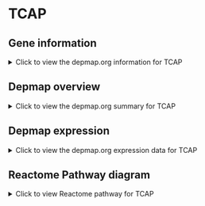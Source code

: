 <h1>TCAP</h1>

<h2>Gene information</h2>
<details>
  <summary>Click to view the depmap.org information for TCAP</summary>
  <iframe src="https://depmap.org/portal/gene/TCAP?tab=about" style="border:none;width:100%;height:800px"></iframe>
</details>

<h2>Depmap overview</h2>
<details>
  <summary>Click to view the depmap.org summary for TCAP</summary>
  <iframe src="https://depmap.org/portal/gene/TCAP?tab=overview" style="border:none;width:100%;height:800px"></iframe>
</details>

<h2>Depmap expression</h2>
<details>
  <summary>Click to view the depmap.org expression data for TCAP</summary>
  <iframe src="https://depmap.org/portal/gene/TCAP?tab=characterization" style="border:none;width:100%;height:800px"></iframe>
</details>



<h2>Reactome Pathway diagram</h2>
<details>
  <summary>Click to view Reactome pathway for TCAP</summary>
  <p>Striated Muscle Contraction</p>
  <iframe src="https://reactome.org/PathwayBrowser/#/R-HSA-390522" style="border:none;width:100%;height:800px"></iframe>
</details>



